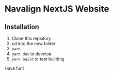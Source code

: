 # Navalign NextJS Website

## Installation
1. Clone this repsitory
2. cd into the new folder
3. `yarn`
4. `yarn dev` to develop
5. `yarn build` to test building

Have fun!
